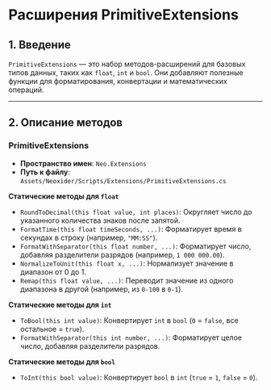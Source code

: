# Расширения PrimitiveExtensions

## 1. Введение

`PrimitiveExtensions` — это набор методов-расширений для базовых типов данных, таких как `float`, `int` и `bool`. Они добавляют полезные функции для форматирования, конвертации и математических операций.

---

## 2. Описание методов

### PrimitiveExtensions
- **Пространство имен**: `Neo.Extensions`
- **Путь к файлу**: `Assets/Neoxider/Scripts/Extensions/PrimitiveExtensions.cs`

**Статические методы для `float`**
- `RoundToDecimal(this float value, int places)`: Округляет число до указанного количества знаков после запятой.
- `FormatTime(this float timeSeconds, ...)`: Форматирует время в секундах в строку (например, `"MM:SS"`).
- `FormatWithSeparator(this float number, ...)`: Форматирует число, добавляя разделители разрядов (например, `1 000 000.00`).
- `NormalizeToUnit(this float x, ...)`: Нормализует значение в диапазон от 0 до 1.
- `Remap(this float value, ...)`: Переводит значение из одного диапазона в другой (например, из `0-100` в `0-1`).

**Статические методы для `int`**
- `ToBool(this int value)`: Конвертирует `int` в `bool` (`0` = `false`, все остальное = `true`).
- `FormatWithSeparator(this int number, ...)`: Форматирует целое число, добавляя разделители разрядов.

**Статические методы для `bool`**
- `ToInt(this bool value)`: Конвертирует `bool` в `int` (`true` = `1`, `false` = `0`).
